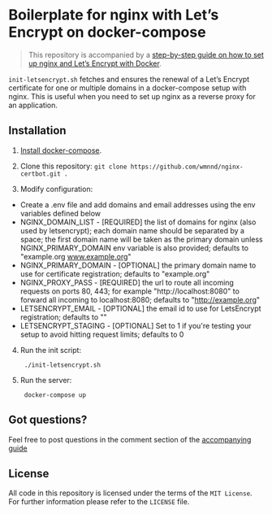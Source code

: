 # Boilerplate for nginx with Let’s Encrypt on docker-compose

> This repository is accompanied by a [step-by-step guide on how to
set up nginx and Let’s Encrypt with Docker](https://medium.com/@pentacent/nginx-and-lets-encrypt-with-docker-in-less-than-5-minutes-b4b8a60d3a71).

`init-letsencrypt.sh` fetches and ensures the renewal of a Let’s
Encrypt certificate for one or multiple domains in a docker-compose
setup with nginx.
This is useful when you need to set up nginx as a reverse proxy for an
application.

## Installation
1. [Install docker-compose](https://docs.docker.com/compose/install/#install-compose).

2. Clone this repository: `git clone https://github.com/wmnnd/nginx-certbot.git .`

3. Modify configuration:
- Create a .env file and add domains and email addresses using the env variables defined below 
- NGINX_DOMAIN_LIST - [REQUIRED] the list of domains for nginx (also used by letsencrypt); each domain name should be separated by a space; the first domain name will be taken as the primary domain unless NGINX_PRIMARY_DOMAIN env variable is also provided; defaults to "example.org www.example.org"
- NGINX_PRIMARY_DOMAIN - [OPTIONAL] the primary domain name to use for certificate registration; defaults to "example.org"
- NGINX_PROXY_PASS - [REQUIRED] the url to route all incoming requests on ports 80, 443; for example "http://localhost:8080" to forward all incoming to localhost:8080; defaults to "http://example.org"
- LETSENCRYPT_EMAIL - [OPTIONAL] the email id to use for LetsEncrypt registration; defaults to ""
- LETSENCRYPT_STAGING - [OPTIONAL] Set to 1 if you're testing your setup to avoid hitting request limits; defaults to 0

4. Run the init script:

        ./init-letsencrypt.sh

5. Run the server:

        docker-compose up

## Got questions?
Feel free to post questions in the comment section of the [accompanying guide](https://medium.com/@pentacent/nginx-and-lets-encrypt-with-docker-in-less-than-5-minutes-b4b8a60d3a71)

## License
All code in this repository is licensed under the terms of the `MIT License`. For further information please refer to the `LICENSE` file.
